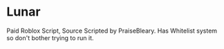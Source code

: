 # Lunar
Paid Roblox Script, Source Scripted by PraiseBleary. Has Whitelist system so don't bother trying to run it.
